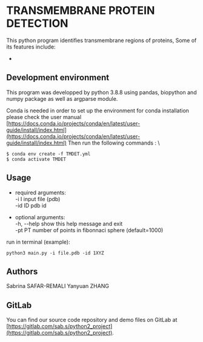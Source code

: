 TRANSMEMBRANE PROTEIN DETECTION
=============================================================================

This python program identifies transmembrane regions of proteins, Some of its features include:

-

Development environment                                      
-----------------------------------------------------------------------------
This program was developped by python 3.8.8 using pandas, biopython and numpy
package as well as argparse module. 

Conda is needed in order to set up the environment
for conda installation please check the user manual [https://docs.conda.io/projects/conda/en/latest/user-guide/install/index.html](https://docs.conda.io/projects/conda/en/latest/user-guide/install/index.html)
Then run the following commands : \

```
$ conda env create -f TMDET.yml 
$ conda activate TMDET
```

Usage
-----------------------------------------------------------------------------
- required arguments:  
  -i I        input file (pdb)  
  -id ID      pdb id 

- optional arguments:  
  -h, --help  show this help message and exit  
  -pt PT      number of points in fibonnaci sphere (default=1000)

run in terminal (example):
```
python3 main.py -i file.pdb -id 1XYZ
```

Authors
-----------------------------------------------------------------------------
Sabrina SAFAR-REMALI
Yanyuan ZHANG


GitLab
-----------------------------------------------------------------------------
You can find our source code repository and demo files on GitLab 
at [https://gitlab.com/sab.s/python2_project](https://gitlab.com/sab.s/python2_project). 
